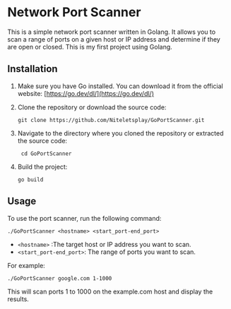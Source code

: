# Network Port Scanner

This is a simple network port scanner written in Golang. It allows you to scan a range of ports on a given host or IP address and determine if they are open or closed.
This is my first project using Golang.

## Installation

1. Make sure you have Go installed. You can download it from the official website: [https://go.dev/dl/](https://go.dev/dl/)

2. Clone the repository or download the source code:

   ```shell
   git clone https://github.com/Niteletsplay/GoPortScanner.git
   ```

3. Navigate to the directory where you cloned the repository or extracted the source code:

   ```shell
    cd GoPortScanner
    ```

4. Build the project:

    ```shell
    go build
    ```

## Usage

To use the port scanner, run the following command:

  ```shell
  ./GoPortScanner <hostname> <start_port-end_port>
  ```

  - `<hostname>` :The target host or IP address you want to scan.
  - `<start_port-end_port>`: The range of ports you want to scan.

For example:

  ```shell
  ./GoPortScanner google.com 1-1000
  ```

This will scan ports 1 to 1000 on the example.com host and display the results.
